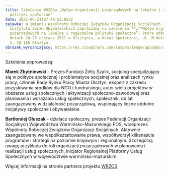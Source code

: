 ```yaml
---
title: Szkolenie WRZOSu „Wpływ organizacji pozarządowych na lokalne i regionalne
  polityki społeczne”
date: 2021-06-21T07:49:53.053Z
zajawka: W imieniu Wspólnoty Roboczej Związków Organizacji Socjalnych i
  Instytutu Spraw Obywatelskich zapraszamy na szkolenia **„**Wpływ organizacji
  pozarządowych na lokalne i regionalne polityki społeczne”, które odbędą się w
  dniach 24-25 czerwca 2021 w Olsztynie, w Kuźni Społecznej, ul. M.Kotańskiego
  1, 10-166 Olsztyn.
obrazek_wyrozniajacy: https://res.cloudinary.com/inspro/image/upload/v1624263404/aiso/Zdj%C4%99cia%20szkolenia/768_432.jpg
---
```

Szkolenia poprowadzą:

**Marek Zbytniewski** - Prezes Fundacji Żółty Szalik, socjolog specjalizujący się w polityce społecznej i problematyce socjalnej oraz analizach rynku pracy, członek Rady Rynku Pracy Miasta Olsztyn, ekspert z zakresu pozyskiwania środków dla NGO i fundraisingu, autor wielu projektów w obszarze usług społecznych i aktywizacji społeczno-zawodowej oraz planowania i wdrażania usług społecznych, społecznik, od lat zaangażowany w działalność pozarządową, wspierający liczne oddolne inicjatywy społeczne i obywatelskie

**Bartłomiej Głuszak** - działacz społeczny, prezes Federacji Organizacji Socjalnych Województwa Warmińsko-Mazurskiego FOS, wiceprezes Wspólnoty Roboczej Związków Organizacji Socjalnych. Aktywnie zaangażowany we współkształtowanie prawa, współtworzył kilkanaście programów i strategii na poziomie krajowym i regionalnym. Szczególną uwagę przykłada do roli organizacji pozarządowych w planowaniu i realizacji usług społecznych, inicjator Regionalnej Platformy Usług Społecznych w województwie warmińsko-mazurskim.

Więcej informacji na stronie partnera projektu [WRZOS](https://www.wrzos.org.pl/)